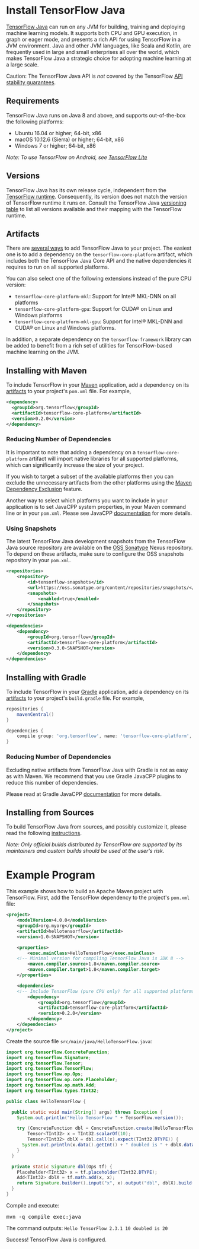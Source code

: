 # Install TensorFlow Java

[TensorFlow Java](https://github.com/tensorflow/java) can run on any JVM for
building, training and deploying machine learning models. It supports both CPU
and GPU execution, in graph or eager mode, and presents a rich API for using
TensorFlow in a JVM environment. Java and other JVM languages, like Scala and
Kotlin, are frequently used in large and small enterprises all over the world,
which makes TensorFlow Java a strategic choice for adopting machine learning at
a large scale.

Caution: The TensorFlow Java API is *not* covered by the TensorFlow
[API stability guarantees](../guide/versions.md).

## Requirements

TensorFlow Java runs on Java 8 and above, and supports out-of-the-box the
following platforms:

*   Ubuntu 16.04 or higher; 64-bit, x86
*   macOS 10.12.6 (Sierra) or higher; 64-bit, x86
*   Windows 7 or higher; 64-bit, x86

*Note: To use TensorFlow on Android, see
[TensorFlow Lite](https://tensorflow.org/lite)*

## Versions

TensorFlow Java has its own release cycle, independent from the
[TensorFlow runtime](https://github.com/tensorflow/tensorflow). Consequently,
its version does not match the version of TensorFlow runtime it runs on. Consult
the TensorFlow Java
[versioning table](https://github.com/tensorflow/java/#tensorflow-version-support)
to list all versions available and their mapping with the TensorFlow runtime.

## Artifacts

There are
[several ways](https://github.com/tensorflow/java/#using-maven-artifacts) to add
TensorFlow Java to your project. The easiest one is to add a dependency on the
`tensorflow-core-platform` artifact, which includes both the TensorFlow Java
Core API and the native dependencies it requires to run on all supported
platforms.

You can also select one of the following extensions instead of the pure CPU
version:

*   `tensorflow-core-platform-mkl`: Support for Intel® MKL-DNN on all platforms
*   `tensorflow-core-platform-gpu`: Support for CUDA® on Linux and Windows
    platforms
*   `tensorflow-core-platform-mkl-gpu`: Support for Intel® MKL-DNN and CUDA® on
    Linux and Windows platforms.

In addition, a separate dependency on the `tensorflow-framework` library can be
added to benefit from a rich set of utilities for TensorFlow-based machine
learning on the JVM.

## Installing with Maven

To include TensorFlow in your [Maven](http://maven.apache.org) application, add
a dependency on its [artifacts](#artifacts) to your project's `pom.xml` file.
For example,

```xml
<dependency>
  <groupId>org.tensorflow</groupId>
  <artifactId>tensorflow-core-platform</artifactId>
  <version>0.2.0</version>
</dependency>
```

### Reducing Number of Dependencies

It is important to note that adding a dependency on a `tensorflow-core-platform`
artifact will import native libraries for all supported platforms, which can
significantly increase the size of your project.

If you wish to target a subset of the available platforms then you can exclude
the unnecessary artifacts from the other platforms using the
[Maven Dependency Exclusion](https://maven.apache.org/guides/introduction/introduction-to-optional-and-excludes-dependencies.html#dependency-exclusions)
feature.

Another way to select which platforms you want to include in your application is
to set JavaCPP system properties, in your Maven command line or in your
`pom.xml`. Please see JavaCPP
[documentation](https://github.com/bytedeco/javacpp-presets/wiki/Reducing-the-Number-of-Dependencies)
for more details.

### Using Snapshots

The latest TensorFlow Java development snapshots from the TensorFlow Java source
repository are available on the [OSS Sonatype](https://oss.sonatype.org) Nexus
repository. To depend on these artifacts, make sure to configure the OSS
snapshots repository in your `pom.xml`.

```xml
<repositories>
    <repository>
        <id>tensorflow-snapshots</id>
        <url>https://oss.sonatype.org/content/repositories/snapshots/</url>
        <snapshots>
            <enabled>true</enabled>
        </snapshots>
    </repository>
</repositories>

<dependencies>
    <dependency>
        <groupId>org.tensorflow</groupId>
        <artifactId>tensorflow-core-platform</artifactId>
        <version>0.3.0-SNAPSHOT</version>
    </dependency>
</dependencies>
```

## Installing with Gradle

To include TensorFlow in your [Gradle](https://gradle.org) application, add a
dependency on its [artifacts](#artifacts) to your project's `build.gradle` file.
For example,

```groovy
repositories {
    mavenCentral()
}

dependencies {
    compile group: 'org.tensorflow', name: 'tensorflow-core-platform', version: '0.2.0'
}
```

### Reducing Number of Dependencies

Excluding native artifacts from TensorFlow Java with Gradle is not as easy as
with Maven. We recommend that you use Gradle JavaCPP plugins to reduce this
number of dependencies.

Please read at Gradle JavaCPP
[documentation](https://github.com/bytedeco/gradle-javacpp) for more details.

## Installing from Sources

To build TensorFlow Java from sources, and possibly customize it, please read
the following
[instructions](https://github.com/tensorflow/java/blob/master/README.md#building-sources).

*Note: Only official builds distributed by TensorFlow are supported by its
maintainers and custom builds should be used at the user's risk.*

# Example Program

This example shows how to build an Apache Maven project with TensorFlow. First,
add the TensorFlow dependency to the project's `pom.xml` file:

```xml
<project>
    <modelVersion>4.0.0</modelVersion>
    <groupId>org.myorg</groupId>
    <artifactId>hellotensorflow</artifactId>
    <version>1.0-SNAPSHOT</version>

    <properties>
        <exec.mainClass>HelloTensorFlow</exec.mainClass>
    <!-- Minimal version for compiling TensorFlow Java is JDK 8 -->
        <maven.compiler.source>1.8</maven.compiler.source>
        <maven.compiler.target>1.8</maven.compiler.target>
    </properties>

    <dependencies>
    <!-- Include TensorFlow (pure CPU only) for all supported platforms -->
        <dependency>
            <groupId>org.tensorflow</groupId>
            <artifactId>tensorflow-core-platform</artifactId>
            <version>0.2.0</version>
        </dependency>
    </dependencies>
</project>
```

Create the source file `src/main/java/HelloTensorFlow.java`:

```java
import org.tensorflow.ConcreteFunction;
import org.tensorflow.Signature;
import org.tensorflow.Tensor;
import org.tensorflow.TensorFlow;
import org.tensorflow.op.Ops;
import org.tensorflow.op.core.Placeholder;
import org.tensorflow.op.math.Add;
import org.tensorflow.types.TInt32;

public class HelloTensorFlow {

  public static void main(String[] args) throws Exception {
    System.out.println("Hello TensorFlow " + TensorFlow.version());

    try (ConcreteFunction dbl = ConcreteFunction.create(HelloTensorFlow::dbl);
        Tensor<TInt32> x = TInt32.scalarOf(10);
        Tensor<TInt32> dblX = dbl.call(x).expect(TInt32.DTYPE)) {
      System.out.println(x.data().getInt() + " doubled is " + dblX.data().getInt());
    }
  }

  private static Signature dbl(Ops tf) {
    Placeholder<TInt32> x = tf.placeholder(TInt32.DTYPE);
    Add<TInt32> dblX = tf.math.add(x, x);
    return Signature.builder().input("x", x).output("dbl", dblX).build();
  }
}
```

Compile and execute:

<pre class="devsite-terminal prettyprint lang-bsh">
mvn -q compile exec:java
</pre>

The command outputs: `Hello TensorFlow 2.3.1 10 doubled is 20`

Success! TensorFlow Java is configured.
